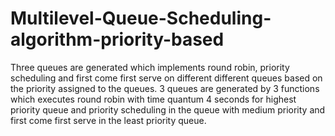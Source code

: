 # Multilevel-Queue-Scheduling-algorithm-priority-based
Three queues are generated which implements round robin, priority scheduling and first come first serve on different different queues based on the priority assigned to the queues.
3 queues are generated by 3 functions which executes round robin with time quantum 4 seconds for highest priority queue
and priority scheduling in the queue with medium priority and first come first serve in the least priority queue.
